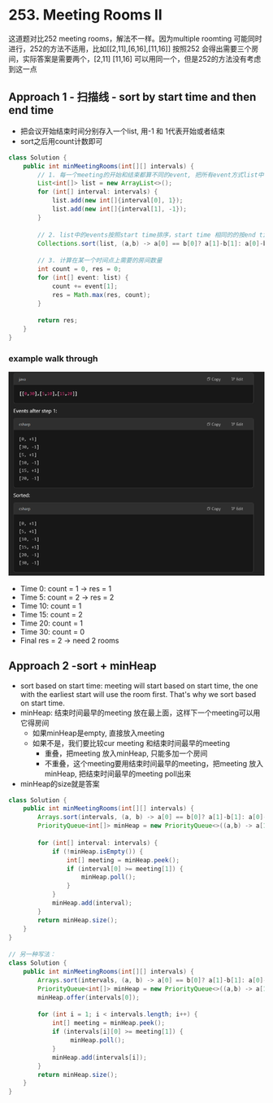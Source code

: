# 253. Meeting Rooms II
这道题对比252 meeting rooms，解法不一样。因为multiple roomting 可能同时进行，252的方法不适用，比如[[2,11],[6,16],[11,16]] 按照252 会得出需要三个房间，实际答案是需要两个，[2,11] [11,16] 可以用同一个，但是252的方法没有考虑到这一点

## Approach 1 - 扫描线 - sort by start time and then end time
- 把会议开始结束时间分别存入一个list, 用-1 和 1代表开始或者结束
- sort之后用count计数即可

```java
class Solution {
    public int minMeetingRooms(int[][] intervals) {
        // 1. 每一个meeting的开始和结束都算不同的event, 把所有event方式list中，开始标注1，结束标注-1
        List<int[]> list = new ArrayList<>();
        for (int[] interval: intervals) {
            list.add(new int[]{interval[0], 1});
            list.add(new int[]{interval[1], -1});
        }
        
        // 2. list中的events按照start time排序，start time 相同的的按end time 排序，因为start time early的会先开始
        Collections.sort(list, (a,b) -> a[0] == b[0]? a[1]-b[1]: a[0]-b[0]);
        
        // 3. 计算在某一个时间点上需要的房间数量
        int count = 0, res = 0;
        for (int[] event: list) {
            count += event[1];
            res = Math.max(res, count);
        }

        return res;
    }
}

```

### example walk through
![alt text](image.png)
- Time 0: count = 1 → res = 1
- Time 5: count = 2 → res = 2
- Time 10: count = 1
- Time 15: count = 2
- Time 20: count = 1
- Time 30: count = 0
- Final res = 2 → need 2 rooms

## Approach 2 -sort + minHeap

- sort based on start time: meeting will start based on start time, the one with the earliest start will use the room first. That's why we sort based on start time.
- minHeap: 结束时间最早的meeting 放在最上面，这样下一个meeting可以用它得房间 
    - 如果minHeap是empty, 直接放入meeting
    - 如果不是，我们要比较cur meeting 和结束时间最早的meeting
        - 重叠，把meeting 放入minHeap, 只能多加一个房间
        - 不重叠，这个meeting要用结束时间最早的meeting，把meeting 放入minHeap, 把结束时间最早的meeting poll出来
- minHeap的size就是答案

```java
class Solution {
    public int minMeetingRooms(int[][] intervals) {
        Arrays.sort(intervals, (a, b) -> a[0] == b[0]? a[1]-b[1]: a[0]-b[0]);
        PriorityQueue<int[]> minHeap = new PriorityQueue<>((a,b) -> a[1]-b[1]);

        for (int[] interval: intervals) {
            if (!minHeap.isEmpty()) {
                int[] meeting = minHeap.peek();
                if (interval[0] >= meeting[1]) {
                    minHeap.poll();
                }
            }
            minHeap.add(interval);
        }
        return minHeap.size();
    }
}

// 另一种写法：
class Solution {
    public int minMeetingRooms(int[][] intervals) {
        Arrays.sort(intervals, (a, b) -> a[0] == b[0]? a[1]-b[1]: a[0]-b[0]);
        PriorityQueue<int[]> minHeap = new PriorityQueue<>((a,b) -> a[1]-b[1]);
        minHeap.offer(intervals[0]);

        for (int i = 1; i < intervals.length; i++) {
            int[] meeting = minHeap.peek();
            if (intervals[i][0] >= meeting[1]) {
                 minHeap.poll();
            }
            minHeap.add(intervals[i]);
        }
        return minHeap.size();
    }
}
```